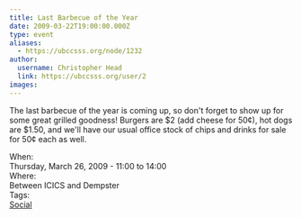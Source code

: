 ```yaml
---
title: Last Barbecue of the Year 
date: 2009-03-22T19:00:00.000Z
type: event
aliases:
  - https://ubccsss.org/node/1232
author:
  username: Christopher Head
  link: https://ubccsss.org/user/2
images:
---
```


<div class="field field-name-body field-type-text-with-summary field-label-hidden"><div class="field-items"><div class="field-item even"><p>The last barbecue of the year is coming up, so don&apos;t forget to show up for some great grilled goodness! Burgers are $2 (add cheese for 50&#xA2;), hot dogs are $1.50, and we&apos;ll have our usual office stock of chips and drinks for sale for 50&#xA2; each as well.</p>
</div></div></div><div class="field field-name-field-dates field-type-datetime field-label-above"><div class="field-label">When:&#xA0;</div><div class="field-items"><div class="field-item even"><span class="date-display-single">Thursday, March 26, 2009 - <span class="date-display-range"><span class="date-display-start">11:00</span> to <span class="date-display-end">14:00</span></span></span></div></div></div><div class="field field-name-field-location field-type-text field-label-above"><div class="field-label">Where:&#xA0;</div><div class="field-items"><div class="field-item even">Between ICICS and Dempster</div></div></div>    <footer>
    <div class="field field-name-field-tags field-type-taxonomy-term-reference field-label-above"><div class="field-label">Tags:&#xA0;</div><div class="field-items"><div class="field-item even"><a href="/social">Social</a></div></div></div>      </footer>